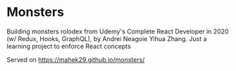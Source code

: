 # Monsters
Building monsters rolodex from Udemy's Complete React Developer in 2020 (w/ Redux, Hooks, GraphQL), by Andrei Neagoie Yihua Zhang. Just a learning project to enforce React concepts

Served on https://mahek29.github.io/monsters/

